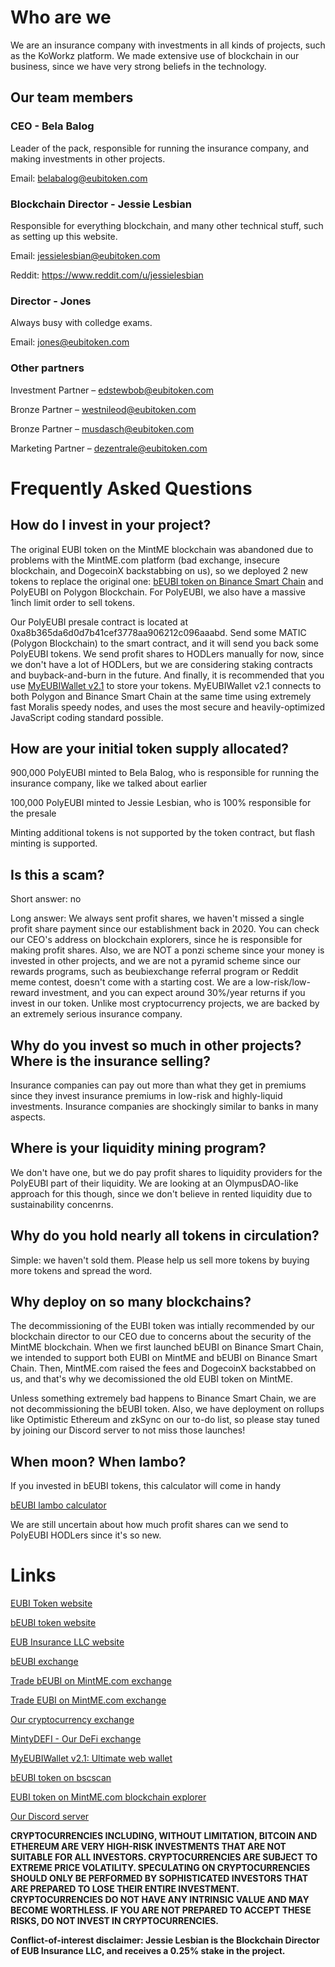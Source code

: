 # Who are we
We are an insurance company with investments in all kinds of projects, such as the KoWorkz platform. We made extensive use of blockchain in our business, since we have very strong beliefs in the technology.

## Our team members

### CEO - Bela Balog
Leader of the pack, responsible for running the insurance company, and making investments in other projects.

Email: belabalog@eubitoken.com

### Blockchain Director - Jessie Lesbian
Responsible for everything blockchain, and many other technical stuff, such as setting up this website.

Email: jessielesbian@eubitoken.com

Reddit: https://www.reddit.com/u/jessielesbian

### Director - Jones
Always busy with colledge exams.

Email: jones@eubitoken.com

### Other partners
Investment Partner – edstewbob@eubitoken.com

Bronze Partner – westnileod@eubitoken.com

Bronze Partner – musdasch@eubitoken.com

Marketing Partner – dezentrale@eubitoken.com

# Frequently Asked Questions

## How do I invest in your project?
The original EUBI token on the MintME blockchain was abandoned due to problems with the MintME.com platform (bad exchange, insecure blockchain, and DogecoinX backstabbing on us), so we deployed 2 new tokens to replace the original one: [bEUBI token on Binance Smart Chain](https://www.beubitoken.com) and PolyEUBI on Polygon Blockchain. For PolyEUBI, we also have a massive 1inch limit order to sell tokens.

Our PolyEUBI presale contract is located at 0xa8b365da6d0d7b41cef3778aa906212c096aaabd. Send some MATIC (Polygon Blockchain) to the smart contract, and it will send you back some PolyEUBI tokens. We send profit shares to HODLers manually for now, since we don't have a lot of HODLers, but we are considering staking contracts and buyback-and-burn in the future. And finally, it is recommended that you use [MyEUBIWallet v2.1](https://wallet.polyeubitoken.com) to store your tokens. MyEUBIWallet v2.1 connects to both Polygon and Binance Smart Chain at the same time using extremely fast Moralis speedy nodes, and uses the most secure and heavily-optimized JavaScript coding standard possible.

## How are your initial token supply allocated?
900,000 PolyEUBI minted to Bela Balog, who is responsible for running the insurance company, like we talked about earlier

100,000 PolyEUBI minted to Jessie Lesbian, who is 100% responsible for the presale

Minting additional tokens is not supported by the token contract, but flash minting is supported.

## Is this a scam?
Short answer: no

Long answer: We always sent profit shares, we haven't missed a single profit share payment since our establishment back in 2020. You can check our CEO's address on blockchain explorers, since he is responsible for making profit shares. Also, we are NOT a ponzi scheme since your money is invested in other projects, and we are not a pyramid scheme since our rewards programs, such as beubiexchange referral program or Reddit meme contest, doesn't come with a starting cost. We are a low-risk/low-reward investment, and you can expect around 30%/year returns if you invest in our token. Unlike most cryptocurrency projects, we are backed by an extremely serious insurance company.

## Why do you invest so much in other projects? Where is the insurance selling?
Insurance companies can pay out more than what they get in premiums since they invest insurance premiums in low-risk and highly-liquid investments. Insurance companies are shockingly similar to banks in many aspects.

## Where is your liquidity mining program?
We don't have one, but we do pay profit shares to liquidity providers for the PolyEUBI part of their liquidity. We are looking at an OlympusDAO-like approach for this though, since we don't believe in rented liquidity due to sustainability concenrns.

## Why do you hold nearly all tokens in circulation?
Simple: we haven't sold them. Please help us sell more tokens by buying more tokens and spread the word.

## Why deploy on so many blockchains?
The decommissioning of the EUBI token was intially recommended by our blockchain director to our CEO due to concerns about the security of the MintME blockchain. When we first launched bEUBI on Binance Smart Chain, we intended to support both EUBI on MintME and bEUBI on Binance Smart Chain. Then, MintME.com raised the fees and DogecoinX backstabbed on us, and that's why we decomissioned the old EUBI token on MintME.

Unless something extremely bad happens to Binance Smart Chain, we are not decommissioning the bEUBI token. Also, we have deployment on rollups like Optimistic Ethereum and zkSync on our to-do list, so please stay tuned by joining our Discord server to not miss those launches!

## When moon? When lambo?
If you invested in bEUBI tokens, this calculator will come in handy

[bEUBI lambo calculator](https://eubitoken.github.io/EUBI2lambo/)

We are still uncertain about how much profit shares can we send to PolyEUBI HODLers since it's so new.

# Links

[EUBI Token website](https://eubitoken.com)

[bEUBI token website](https://beubitoken.com)

[EUB Insurance LLC website](https://www.eubinsurance.com/)

[bEUBI exchange](https://beubiexchange.com/)

[Trade bEUBI on MintME.com exchange](https://www.mintme.com/token/bEUBI/trade)

[Trade EUBI on MintME.com exchange](https://www.mintme.com/token/bEUBI/trade)

[Our cryptocurrency exchange](https://eubcompany.com/)

[MintyDEFI - Our DeFi exchange](https://1000x.ch/swap)

[MyEUBIWallet v2.1: Ultimate web wallet](https://wallet.polyeubitoken.com)

[bEUBI token on bscscan](https://bscscan.com/token/0x27faaa5bd713dcd4258d5c49258fbef45314ae5d)

[EUBI token on MintME.com blockchain explorer](https://www.mintme.com/explorer/token/0x8AFA1b7a8534D519CB04F4075D3189DF8a6738C1)

[Our Discord server](https://discord.gg/8HSVFxjTjy)

**CRYPTOCURRENCIES INCLUDING, WITHOUT LIMITATION, BITCOIN AND ETHEREUM ARE VERY HIGH-RISK INVESTMENTS THAT ARE NOT SUITABLE FOR ALL INVESTORS. CRYPTOCURRENCIES ARE SUBJECT TO EXTREME PRICE VOLATILITY. SPECULATING ON CRYPTOCURRENCIES SHOULD ONLY BE PERFORMED BY SOPHISTICATED INVESTORS THAT ARE PREPARED TO LOSE THEIR ENTIRE INVESTMENT. CRYPTOCURRENCIES DO NOT HAVE ANY INTRINSIC VALUE AND MAY BECOME WORTHLESS. IF YOU ARE NOT PREPARED TO ACCEPT THESE RISKS, DO NOT INVEST IN CRYPTOCURRENCIES.**

**Conflict-of-interest disclaimer: Jessie Lesbian is the Blockchain Director of EUB Insurance LLC, and receives a 0.25% stake in the project.**
